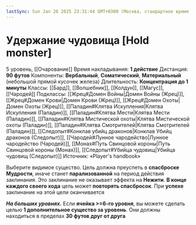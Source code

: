 ```yaml
---
lastSync: Sun Jan 26 2025 23:31:44 GMT+0300 (Москва, стандартное время)
---
```

# Удержание чудовища [Hold monster]
5 уровень, [[Очарование]]
Время накладывания: **1 действие**
Дистанция: **90 футов**
Компоненты: **Вербальный**, **Соматический**, **Материальный** (небольшой прямой кусочек железа)
Длительность: **Концентрация до 1 минуты**
Классы: [[Бард]], [[Волшебник]], [[Колдун]], [[Магус]], [[Чародей]]
Подклассы: [[Жрец#Домен Войны|Домен Войны (Жрец)]], [[Жрец#Домен Крови|Домен Крови (Жрец)]], [[Жрец#Домен Охоты|Домен Охоты (Жрец)]], [[Паладин#Клятва Искупления|Клятва Искупления (Паладин)]], [[Паладин#Клятва Мести|Клятва Мести (Паладин)]], [[Паладин#Клятва Мистической охоты|Клятва Мистической охоты (Паладин)]], [[Паладин#Клятва Смотрителей|Клятва Смотрителей (Паладин)]], [[Следопыт#Конклав убийц драконов|Конклав Убийц драконов (Следопыт)]], [[Чародей#Лунное чародейство|Лунное чародейство (Чародей)]], [[Монах#Путь Свинцовой короны|Путь Свинцовой короны (Монах)]], [[Следопыт#Убийца чудовищ|Убийца чудовищ (Следопыт)]]
Источник: «Player's handbook»

Выберите видимое существо. Цель должна преуспеть в **спасброске Мудрости**, иначе станет **парализованной** на период действия заклинания. Это заклинание не оказывает эффекта на **Нежити**. **В конце каждого своего хода** цель может **повторять спасбросок**. При **успехе** заклинание на этой цели оканчивается

**_На больших уровнях._** Если **ячейка >=6-го уровня**, вы можете сделать целью **1 дополнительное существо за уровень**. Они должны находиться в пределах **30 футов друг от друга**